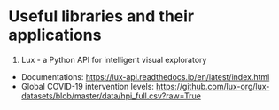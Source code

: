 # Useful libraries and their applications

1. Lux - a Python API for intelligent visual exploratory
- Documentations: https://lux-api.readthedocs.io/en/latest/index.html
- Global COVID-19 intervention levels: https://github.com/lux-org/lux-datasets/blob/master/data/hpi_full.csv?raw=True 
